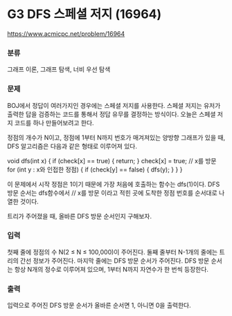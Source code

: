 # G3 DFS 스페셜 저지 (16964)

https://www.acmicpc.net/problem/16964

### 분류

그래프 이론, 그래프 탐색, 너비 우선 탐색

### 문제

BOJ에서 정답이 여러가지인 경우에는 스페셜 저지를 사용한다. 스페셜 저지는 유저가 출력한 답을 검증하는 코드를 통해서 정답 유무를 결정하는 방식이다. 오늘은 스페셜 저지 코드를 하나 만들어보려고 한다.

정점의 개수가 N이고, 정점에 1부터 N까지 번호가 매겨져있는 양방향 그래프가 있을 때, DFS 알고리즘은 다음과 같은 형태로 이루어져 있다.

void dfs(int x) {
    if (check[x] == true) {
        return;
    }
    check[x] = true;
    // x를 방문
    for (int y : x와 인접한 정점) {
        if (check[y] == false) {
            dfs(y);
        }
    }
}

이 문제에서 시작 정점은 1이기 때문에 가장 처음에 호출하는 함수는 dfs(1)이다. DFS 방문 순서는 dfs함수에서 // x를 방문 이라고 적힌 곳에 도착한 정점 번호를 순서대로 나열한 것이다.

트리가 주어졌을 때, 올바른 DFS 방문 순서인지 구해보자.

### 입력 

첫째 줄에 정점의 수 N(2 ≤ N ≤ 100,000)이 주어진다. 둘째 줄부터 N-1개의 줄에는 트리의 간선 정보가 주어진다. 마지막 줄에는 DFS 방문 순서가 주어진다. DFS 방문 순서는 항상 N개의 정수로 이루어져 있으며, 1부터 N까지 자연수가 한 번씩 등장한다.

### 출력 

입력으로 주어진 DFS 방문 순서가 올바른 순서면 1, 아니면 0을 출력한다.
